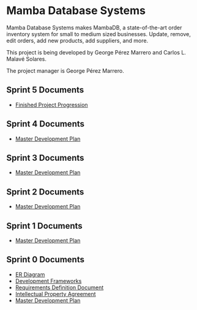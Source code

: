 # Mamba Database Systems

Mamba Database Systems makes MambaDB, a state-of-the-art order inventory system for small to medium sized businesses. Update, remove, edit orders, add new products, add suppliers, and more.

This project is being developed by George P&eacute;rez Marrero and Carlos L. Malav&eacute; Solares.

The project manager is George P&eacute;rez Marrero.

## Sprint 5 Documents

* [Finished Project Progression](https://github.com/orgs/mambadb/projects)

## Sprint 4 Documents

* [Master Development Plan](/documents/sprint-4/master-development-plan.md)

## Sprint 3 Documents

* [Master Development Plan](/documents/sprint-3/master-development-plan.md)

## Sprint 2 Documents

* [Master Development Plan](/documents/sprint-2/master-development-plan.md)

## Sprint 1 Documents

* [Master Development Plan](/documents/sprint-1/master-development-plan.md)

## Sprint 0 Documents

* [ER Diagram](/documents/sprint-0/er-diagram.md)
* [Development Frameworks](/documents/sprint-0/development-frameworks.md)
* [Requirements Definition Document](/documents/sprint-0/requirements-definition-document.md)
* [Intellectual Property Agreement](/documents/sprint-0/intellectual-property-agreement.md)
* [Master Development Plan](/documents/sprint-0/master-development-plan.md)